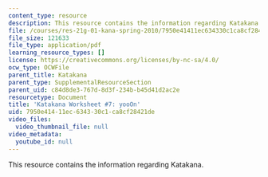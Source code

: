 ```yaml
---
content_type: resource
description: This resource contains the information regarding Katakana.
file: /courses/res-21g-01-kana-spring-2010/7950e41411ec634330c1ca8cf28421de_MITRES_21G_01S10_k7.pdf
file_size: 121633
file_type: application/pdf
learning_resource_types: []
license: https://creativecommons.org/licenses/by-nc-sa/4.0/
ocw_type: OCWFile
parent_title: Katakana
parent_type: SupplementalResourceSection
parent_uid: c84d8de3-767d-8d3f-234b-b45d41d2ac2e
resourcetype: Document
title: 'Katakana Worksheet #7: yooOn'
uid: 7950e414-11ec-6343-30c1-ca8cf28421de
video_files:
  video_thumbnail_file: null
video_metadata:
  youtube_id: null
---
```

This resource contains the information regarding Katakana.